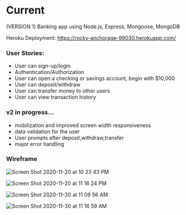 # Current


(VERSION 1) 
Banking app using Node.js, Express, Mongoose, MongoDB

Heroku Deployment: https://rocky-anchorage-99030.herokuapp.com/

### User Stories:

* User can sign-up/login
* Authentication/Authorization
* User can open a checking or savings account, begin with $10,000
* User can deposit/withdraw
* User can transfer money to other users
* User can view transaction history

### v2 in progress...
* mobilization and improved screen width responsiveness
* data validation for the user
* User prompts after deposit,withdraw,transfer
* major error handling

### Wireframe

![Screen Shot 2020-11-20 at 10 23 43 PM](https://user-images.githubusercontent.com/73499055/99867865-16503f00-2b83-11eb-9182-e4b8e55fbcd2.png)



![Screen Shot 2020-11-20 at 11 16 24 PM](https://user-images.githubusercontent.com/73499055/99868238-75fc1980-2b86-11eb-97f2-3c7caeb3026f.png)


![Screen Shot 2020-11-30 at 11 09 56 AM](https://user-images.githubusercontent.com/73499055/100641278-dd3f6980-32fc-11eb-95f6-536c52ca0c28.png)


![Screen Shot 2020-11-30 at 11 16 59 AM](https://user-images.githubusercontent.com/73499055/100641829-9ef67a00-32fd-11eb-9047-15c5520c4e65.png)
